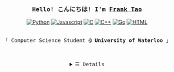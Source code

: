 <h3 align="center"><samp>Hello! こんにちは! I'm <b><a rel="nofollow noopener noreferrer" target="_blank" href="https://franktao.com">Frank Tao</a></b></samp></h3>
<p align="Center">
  <a href="https://github.com/kugelblitz2?tab=repositories&language=python" target="_blank"><img alt="Python" src="https://img.shields.io/badge/-Python-3572A5?style=flat&logo=Python&logoColor=white"></a>
  <a href="https://github.com/kugelblitz2?tab=repositories&language=javascript" target="_blank"><img alt="Javascript" src="https://img.shields.io/badge/-Javascript-f1e05a?style=flat&logo=Javascript&logoColor=white"></a>
  <a href="https://github.com/kugelblitz2?tab=repositories&language=c" target="_blank"><img alt="C" src="https://img.shields.io/badge/-C-888888?style=flat&logo=C&logoColor=white"></a>
  <a href="https://github.com/kugelblitz2?tab=repositories&language=c%2B%2B" target="_blank"><img alt="C++" src="https://img.shields.io/badge/-C%2B%2B-f34b7d?style=flat&logo=C%2B%2B&logoColor=white"></a>
  <a href="https://github.com/kugelblitz2?tab=repositories&language=go" target="_blank"><img alt="Go" src="https://img.shields.io/badge/-Go-375eab?style=flat&logo=Go&logoColor=white"></a>
  <a href="https://github.com/kugelblitz2?tab=repositories&language=html" target="_blank"><img alt="HTML" src="https://img.shields.io/badge/-HTML-E34F26?style=flat&logo=HTML5&logoColor=white"></a>
</p>
<p align="center"><br>
  <samp>
    「 Computer Science Student @ <b>University of Waterloo</b> 」<br>
  </samp>
</p>
<br><br>
<details align="center">
  <summary> <samp>&#9776; Details</samp></summary>
  <br>
    <p align="center">
      <img src="https://github-readme-stats.vercel.app/api?username=kugelblitz2&include_all_commits=true&show_icons=true&theme=tokyonight"></img><br>
      <a href="https://github.com/kugelblitz2/kugelblitz2" target="_blank"><img src="https://img.shields.io/github/last-commit/kugelblitz2/kugelblitz2?label=profile%20updated&style=flat&color=green"></a>
    </p>
</details>
<br>
